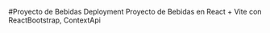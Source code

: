 ﻿#Proyecto de Bebidas
Deployment Proyecto de Bebidas en React + Vite con ReactBootstrap, ContextApi

